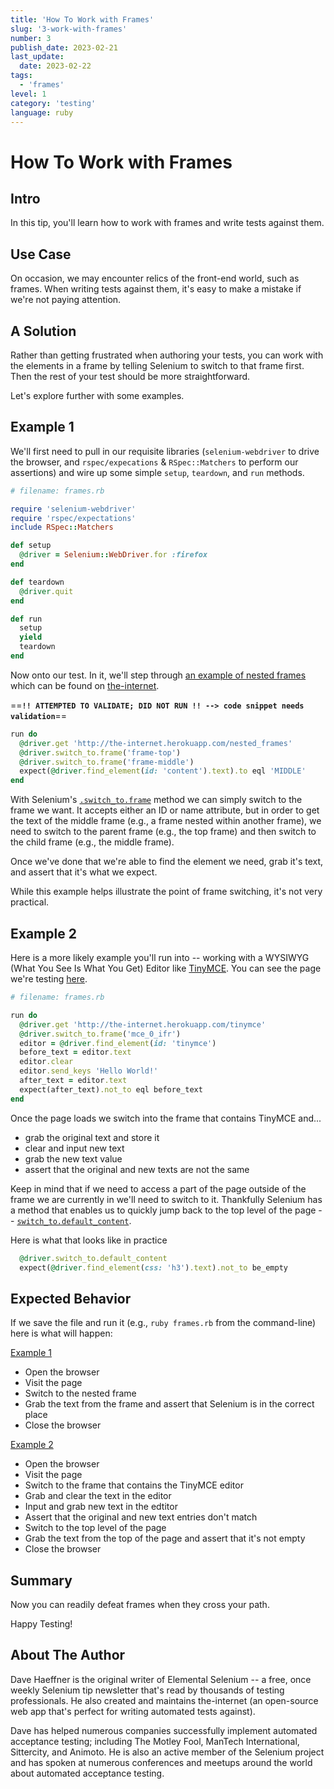 ```yaml
---
title: 'How To Work with Frames'
slug: '3-work-with-frames'
number: 3
publish_date: 2023-02-21
last_update: 
  date: 2023-02-22
tags:
  - 'frames'
level: 1
category: 'testing'
language: ruby
---
```


# How To Work with Frames

## Intro

In this tip, you'll learn how to work with frames and write tests against them.

## Use Case

On occasion, we may encounter relics of the front-end world, such as frames. When writing tests against them, it's easy to make a mistake if we're not paying attention.

## A Solution

Rather than getting frustrated when authoring your tests, you can work with the elements in a frame by telling Selenium to switch to that frame first. Then the rest of your test should be more straightforward.

Let's explore further with some examples.

## Example 1

We'll first need to pull in our requisite libraries (`selenium-webdriver` to drive the browser, and `rspec/expecations` & `RSpec::Matchers` to perform our assertions) and wire up some simple `setup`, `teardown`, and `run` methods.

```ruby
# filename: frames.rb

require 'selenium-webdriver'
require 'rspec/expectations'
include RSpec::Matchers

def setup
  @driver = Selenium::WebDriver.for :firefox
end

def teardown
  @driver.quit
end

def run
  setup
  yield
  teardown
end
```

Now onto our test. In it, we'll step through [an example of nested frames](http://the-internet.herokuapp.com/nested_frames) which can be found on [the-internet](https://github.com/tourdedave/the-internet).

==**`!! ATTEMPTED TO VALIDATE; DID NOT RUN !! --> code snippet needs validation`**==

```ruby
run do
  @driver.get 'http://the-internet.herokuapp.com/nested_frames'
  @driver.switch_to.frame('frame-top')
  @driver.switch_to.frame('frame-middle')
  expect(@driver.find_element(id: 'content').text).to eql 'MIDDLE'
end
```

With Selenium's [`.switch_to.frame`](https://seleniumhq.github.io/selenium/docs/api/rb/Selenium/WebDriver/TargetLocator.html#frame-instance_method) method we can simply switch to the frame we want. It accepts either an ID or name attribute, but in order to get the text of the middle frame (e.g., a frame nested within another frame), we need to switch to the parent frame (e.g., the top frame) and then switch to the child frame (e.g., the middle frame).

Once we've done that we're able to find the element we need, grab it's text, and assert that it's what we expect.

While this example helps illustrate the point of frame switching, it's not very practical.

## Example 2

Here is a more likely example you'll run into -- working with a WYSIWYG (What You See Is What You Get) Editor like [TinyMCE](http://www.tinymce.com/). You can see the page we're testing [here](http://the-internet.herokuapp.com/tinymce).

```ruby
# filename: frames.rb

run do
  @driver.get 'http://the-internet.herokuapp.com/tinymce'
  @driver.switch_to.frame('mce_0_ifr')
  editor = @driver.find_element(id: 'tinymce')
  before_text = editor.text
  editor.clear
  editor.send_keys 'Hello World!'
  after_text = editor.text
  expect(after_text).not_to eql before_text
end
```

Once the page loads we switch into the frame that contains TinyMCE and...

+ grab the original text and store it
+ clear and input new text
+ grab the new text value
+ assert that the original and new texts are not the same

Keep in mind that if we need to access a part of the page outside of the frame we are currently in we'll need to switch to it. Thankfully Selenium has a method that enables us to quickly jump back to the top level of the page -- [`switch_to.default_content`](https://seleniumhq.github.io/selenium/docs/api/rb/Selenium/WebDriver/TargetLocator.html#default_content-instance_method).

Here is what that looks like in practice

```ruby
  @driver.switch_to.default_content
  expect(@driver.find_element(css: 'h3').text).not_to be_empty
```

## Expected Behavior

If we save the file and run it (e.g., `ruby frames.rb` from the command-line) here is what will happen:

<u>Example 1</u>

+ Open the browser
+ Visit the page
+ Switch to the nested frame
+ Grab the text from the frame and assert that Selenium is in the correct place
+ Close the browser

<u>Example 2</u>

+ Open the browser
+ Visit the page
+ Switch to the frame that contains the TinyMCE editor
+ Grab and clear the text in the editor
+ Input and grab new text in the edtitor
+ Assert that the original and new text entries don't match
+ Switch to the top level of the page
+ Grab the text from the top of the page and assert that it's not empty
+ Close the browser

## Summary

Now you can readily defeat frames when they cross your path.

Happy Testing!

## About The Author

Dave Haeffner is the original writer of Elemental Selenium -- a free, once weekly Selenium tip newsletter that's read by thousands of testing professionals. He also created and maintains the-internet (an open-source web app that's perfect for writing automated tests against).

Dave has helped numerous companies successfully implement automated acceptance testing; including The Motley Fool, ManTech International, Sittercity, and Animoto. He is also an active member of the Selenium project and has spoken at numerous conferences and meetups around the world about automated acceptance testing.
